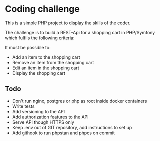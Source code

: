 # Coding challenge

This is a simple PHP project to display the skills of the coder.

The challenge is to build a REST-Api for a shopping cart in PHP/Symfony which fulfils the following criteria:

It must be possible to:
- Add an item to the shopping cart 
- Remove an item from the shopping cart
- Edit an item in the shopping cart
- Display the shopping cart

## Todo

- Don't run nginx, postgres or php as root inside docker containers
- Write tests
- Add versioning to the API
- Add authorization features to the API
- Serve API though HTTPS only
- Keep .env out of GIT repository, add instructions to set up
- Add githook to run phpstan and phpcs on commit
